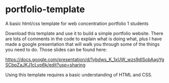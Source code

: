 # portfolio-template
A basic html/css template for web concentration portfolio 1 students

Download this template and use it to build a simple portfolio website. There are lots of comments in the code to explain what is doing what, plus I have made a google presentation that will walk you through some of the things you need to do. Those slides can be found here:

https://docs.google.com/presentation/d/1ybdws_K_1xUW_wzs9dlSobAagYgSCbpZaJKJ1cLyp6k/edit?usp=sharing

Using this template requires a basic understanding of HTML and CSS.

